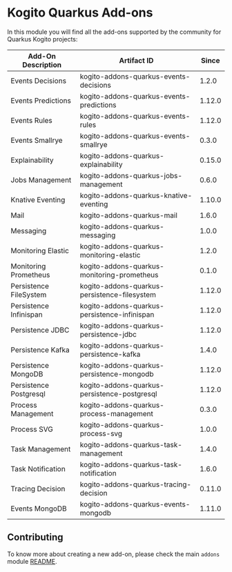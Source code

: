 # Kogito Quarkus Add-ons

In this module you will find all the add-ons supported by the community for Quarkus Kogito projects:

<!-- Please update this table in alphabetical order when creating a new add-on -->

| Add-On Description   | Artifact ID                        | Since                  |
|----------------------|------------------------------------|------------------|
| Events Decisions     | kogito-addons-quarkus-events-decisions | 1.2.0 |
| Events Predictions   | kogito-addons-quarkus-events-predictions | 1.12.0 |
| Events Rules         | kogito-addons-quarkus-events-rules | 1.12.0 |
| Events Smallrye      | kogito-addons-quarkus-events-smallrye | 0.3.0 |
| Explainability       | kogito-addons-quarkus-explainability | 0.15.0 |
| Jobs Management      | kogito-addons-quarkus-jobs-management | 0.6.0 |
| Knative Eventing     | kogito-addons-quarkus-knative-eventing | 1.10.0 |
| Mail                 | kogito-addons-quarkus-mail | 1.6.0 |
| Messaging            | kogito-addons-quarkus-messaging  | 1.0.0 |
| Monitoring Elastic   | kogito-addons-quarkus-monitoring-elastic | 1.2.0 |
| Monitoring Prometheus | kogito-addons-quarkus-monitoring-prometheus | 0.1.0 |
| Persistence FileSystem | kogito-addons-quarkus-persistence-filesystem | 1.12.0 |
| Persistence Infinispan | kogito-addons-quarkus-persistence-infinispan | 1.12.0  |
| Persistence JDBC       | kogito-addons-quarkus-persistence-jdbc       | 1.12.0  |
| Persistence Kafka       | kogito-addons-quarkus-persistence-kafka | 1.4.0 |
| Persistence MongoDB    | kogito-addons-quarkus-persistence-mongodb    | 1.12.0 |
| Persistence Postgresql | kogito-addons-quarkus-persistence-postgresql | 1.12.0  |
| Process Management      | kogito-addons-quarkus-process-management | 0.3.0 |
| Process SVG             | kogito-addons-quarkus-process-svg | 1.0.0 |
| Task Management         | kogito-addons-quarkus-task-management | 1.4.0 |
| Task Notification       | kogito-addons-quarkus-task-notification | 1.6.0 |
| Tracing Decision        | kogito-addons-quarkus-tracing-decision | 0.11.0 |
| Events MongoDB       | kogito-addons-quarkus-events-mongodb | 1.11.0 |

## Contributing

To know more about creating a new add-on, please check the main `addons` module [README](../../addons/README.md).
